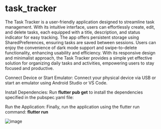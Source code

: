 # task_tracker

The Task Tracker is a user-friendly application designed to streamline task management. With its intuitive interface, users can effortlessly create, edit, and delete tasks, each equipped with a title, description, and status indicator for easy tracking. The app offers persistent storage using SharedPreferences, ensuring tasks are saved between sessions. Users can enjoy the convenience of dark mode support and swipe-to-delete functionality, enhancing usability and efficiency. With its responsive design and minimalist approach, the Task Tracker provides a simple yet effective solution for organizing daily tasks and activities, empowering users to stay focused and productive.

Connect Device or Start Emulator:
Connect your physical device via USB or start an emulator using Android Studio or VS Code.

Install Dependencies:
Run **flutter pub get** to install the dependencies specified in the pubspec.yaml file:

Run the Application:
Finally, run the application using the flutter run command:  **flutter run**


![image](https://github.com/mnv-1823/task_tracker/assets/159681661/66ba91d4-b775-47fc-8d1e-946bc2ab6467)

